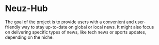 # Neuz-Hub
The goal of the project is to provide users with a convenient and user-friendly way to stay up-to-date on global or local news. It might also focus on delivering specific types of news, like tech news or sports updates, depending on the niche.
